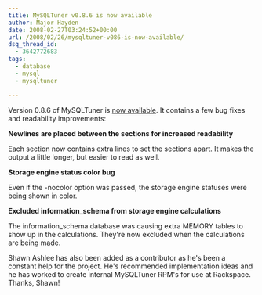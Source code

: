 ```yaml
---
title: MySQLTuner v0.8.6 is now available
author: Major Hayden
date: 2008-02-27T03:24:52+00:00
url: /2008/02/26/mysqltuner-v086-is-now-available/
dsq_thread_id:
  - 3642772683
tags:
  - database
  - mysql
  - mysqltuner

---
```

Version 0.8.6 of MySQLTuner is [now available][1]. It contains a few bug fixes and readability improvements:

**Newlines are placed between the sections for increased readability**

Each section now contains extra lines to set the sections apart. It makes the output a little longer, but easier to read as well.

**Storage engine status color bug**

Even if the -nocolor option was passed, the storage engine statuses were being shown in color.

**Excluded information_schema from storage engine calculations**

The information_schema database was causing extra MEMORY tables to show up in the calculations. They're now excluded when the calculations are being made.

Shawn Ashlee has also been added as a contributor as he's been a constant help for the project. He's recommended implementation ideas and he has worked to create internal MySQLTuner RPM's for use at Rackspace. Thanks, Shawn!

 [1]: http://mysqltuner.com/
